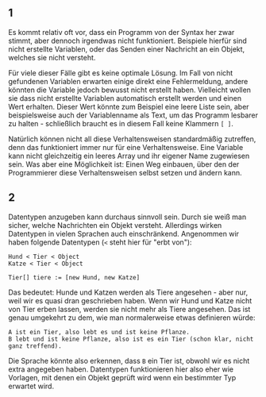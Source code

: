 ## 1
Es kommt relativ oft vor, dass ein Programm von der Syntax her zwar stimmt, aber dennoch irgendwas nicht funktioniert.
Beispiele hierfür sind nicht erstellte Variablen, oder das Senden einer Nachricht an ein Objekt, welches sie nicht versteht.

Für viele dieser Fälle gibt es keine optimale Lösung. Im Fall von nicht gefundenen Variablen erwarten einige direkt eine Fehlermeldung,
andere könnten die Variable jedoch bewusst nicht erstellt haben. Vielleicht wollen sie dass nicht erstellte Variablen automatisch erstellt
werden und einen Wert erhalten. Dieser Wert könnte zum Beispiel eine leere Liste sein, aber beispielsweise auch der Variablenname als
Text, um das Programm lesbarer zu halten - schließlich braucht es in diesem Fall keine Klammern `[ ]`.

Natürlich können nicht all diese Verhaltensweisen standardmäßig zutreffen, denn das funktioniert immer nur für eine Verhaltensweise.
Eine Variable kann nicht gleichzeitig ein leeres Array und ihr eigener Name zugewiesen sein.
Was aber eine Möglichkeit ist: Einen Weg einbauen, über den der Programmierer diese Verhaltensweisen selbst setzen und ändern kann.

## 2
Datentypen anzugeben kann durchaus sinnvoll sein. Durch sie weiß man sicher, welche Nachrichten ein Objekt versteht. 
Allerdings wirken Datentypen in vielen Sprachen auch einschränkend. Angenommen wir haben folgende Datentypen (`<` steht hier für "erbt von"):
```
Hund < Tier < Object
Katze < Tier < Object

Tier[] tiere := [new Hund, new Katze]
```

Das bedeutet: Hunde und Katzen werden als Tiere angesehen - aber nur, weil wir es quasi dran geschrieben haben. Wenn wir Hund und Katze
nicht von Tier erben lassen, werden sie nicht mehr als Tiere angesehen. Das ist genau umgekehrt zu dem, wie man normalerweise etwas
definieren würde:
```
A ist ein Tier, also lebt es und ist keine Pflanze.
B lebt und ist keine Pflanze, also ist es ein Tier (schon klar, nicht ganz treffend).
```

Die Sprache könnte also erkennen, dass `B` ein Tier ist, obwohl wir es nicht extra angegeben haben. Datentypen funktionieren hier also
eher wie Vorlagen, mit denen ein Objekt geprüft wird wenn ein bestimmter Typ erwartet wird.

